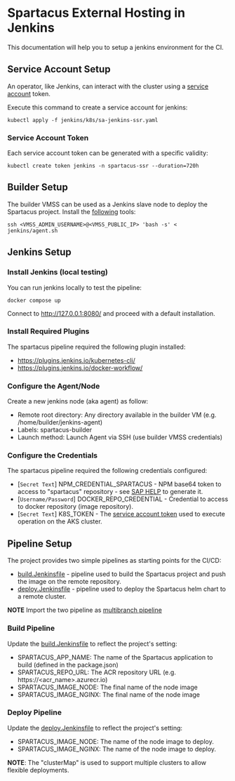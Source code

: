 # Spartacus External Hosting in Jenkins

This documentation will help you to setup a jenkins environment for the CI.

## Service Account Setup
An operator, like Jenkins, can interact with the cluster using a [service account](./k8s/sa-jenkins-ssr.yaml) token.
 
Execute this command to create a service account for jenkins: 
```
kubectl apply -f jenkins/k8s/sa-jenkins-ssr.yaml
```

### Service Account Token
Each service account token can be generated with a specific validity:
```
kubectl create token jenkins -n spartacus-ssr --duration=720h
```

## Builder Setup
The builder VMSS can be used as a Jenkins slave node to deploy the Spartacus project. Install the [following](./agent.sh) tools:
```
ssh <VMSS_ADMIN_USERNAME>@<VMSS_PUBLIC_IP> 'bash -s' < jenkins/agent.sh
```

## Jenkins Setup

### Install Jenkins (local testing)
You can run jenkins locally to test the pipeline:
```
docker compose up
```
Connect to http://127.0.0.1:8080/ and proceed with a default installation.

### Install Required Plugins
The spartacus pipeline required the following plugin installed:
- https://plugins.jenkins.io/kubernetes-cli/
- https://plugins.jenkins.io/docker-workflow/

### Configure the Agent/Node
Create a new jenkins node (aka agent) as follow:
- Remote root directory: Any directory available in the builder VM (e.g. /home/builder/jenkins-agent)
- Labels: spartacus-builder
- Launch method: Launch Agent via SSH (use builder VMSS credentials)

### Configure the Credentials
The spartacus pipeline required the following credentials configured:
- [`Secret Text`] NPM_CREDENTIAL_SPARTACUS - NPM base64 token to access to "spartacus" repository - see [SAP HELP](https://help.sap.com/docs/SAP_COMMERCE_COMPOSABLE_STOREFRONT/10a8bc7f635b4e3db6f6bb7880e58a7d/7266f6f01edb4328b4e09df299ea09be.html?q=.npmrc#downloading-composable%0Astorefront-libraries-from-the-repository-based-shipment-channel) to generate it.
- [`Username/Password`] DOCKER_REPO_CREDENTIAL - Credential to access to docker repository (image repository).
- [`Secret Text`] K8S_TOKEN - The [service account token](#service-account-token) used to execute operation on the AKS cluster.

## Pipeline Setup
The project provides two simple pipelines as starting points for the CI/CD:

- [build.Jenkinsfile](./pipeline/build.Jenkinsfile) - pipeline used to build the Spartacus project and push the image on the remote repository.
- [deploy.Jenkinsfile](./pipeline/deploy.Jenkinsfile) - pipeline used to deploy the Spartacus helm chart to a remote cluster.

**NOTE** Import the two pipeline as [multibranch pipeline](https://www.jenkins.io/doc/book/pipeline/multibranch/#creating-a-multibranch-pipeline)

### Build Pipeline
Update the [build.Jenkinsfile](./pipeline/build.Jenkinsfile) to reflect the project's setting:
- SPARTACUS_APP_NAME: The name of the Spartacus application to build (defined in the package.json)
- SPARTACUS_REPO_URL: The ACR repository URL (e.g. https://<acr_name>.azurecr.io)
- SPARTACUS_IMAGE_NODE: The final name of the node image
- SPARTACUS_IMAGE_NGINX: The final name of the node image

### Deploy Pipeline
Update the [deploy.Jenkinsfile](./pipeline/deploy.Jenkinsfile) to reflect the project's setting:
- SPARTACUS_IMAGE_NODE: The name of the node image to deploy.
- SPARTACUS_IMAGE_NGINX: The name of the node image to deploy.

**NOTE**: The "clusterMap" is used to support multiple clusters to allow flexible deployments.


